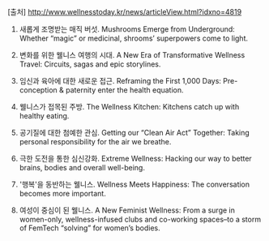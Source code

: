 
[출처] http://www.wellnesstoday.kr/news/articleView.html?idxno=4819

1. 새롭게 조명받는 매직 버섯. Mushrooms Emerge from Underground: Whether “magic” or medicinal, shrooms’ superpowers come to light.


2. 변화를 위한 웰니스 여행의 시대. A New Era of Transformative Wellness Travel: Circuits, sagas and epic storylines.


3. 임신과 육아에 대한 새로운 접근. Reframing the First 1,000 Days: Pre-conception & paternity enter the health equation.


4. 웰니스가 접목된 주방. The Wellness Kitchen: Kitchens catch up with healthy eating.


5. 공기질에 대한 첨예한 관심. Getting our “Clean Air Act” Together: Taking personal responsibility for the air we breathe.


6. 극한 도전을 통한 심신강화. Extreme Wellness: Hacking our way to better brains, bodies and overall well-being.


7. '행복'을 동반하는 웰니스. Wellness Meets Happiness: The conversation becomes more important.


8. 여성이 중심이 된 웰니스. A New Feminist Wellness: From a surge in women-only, wellness-infused clubs and co-working spaces–to a storm of FemTech “solving” for women’s bodies.



